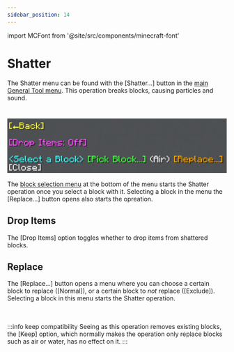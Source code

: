 ```yaml
---
sidebar_position: 14
---
```


import MCFont from '@site/src/components/minecraft-font'

# Shatter

The Shatter menu can be found with the <MCFont color="red">[Shatter...]</MCFont> button in the [main General Tool menu](usage#main-menu). This operation breaks blocks, causing particles and sound.
#
![The Shatter menu](img/shatter_menu.png)

The [block selection menu](../chat-menu-system#block-selection) at the bottom of the menu starts the Shatter operation once you select a block with it. Selecting a block in the menu the <MCFont color="gold">[Replace...]</MCFont> button opens also starts the opreation.

## Drop Items
The <MCFont color="light_purple">[Drop Items]</MCFont> option toggles whether to drop items from shattered blocks.

## Replace
The <MCFont color="gold">[Replace...]</MCFont> button opens a menu where you can choose a certain block to replace (<MCFont color="green">[Normal]</MCFont>), or a certain block to *not* replace (<MCFont color="gold">[Exclude]</MCFont>). Selecting a block in this menu starts the Shatter operation.

­<br></br>
:::info keep compatibility
Seeing as this operation removes existing blocks, the <MCFont color="#0aad02">[Keep]</MCFont> option, which normally makes the operation only replace blocks such as air or water, has no effect on it.
:::
